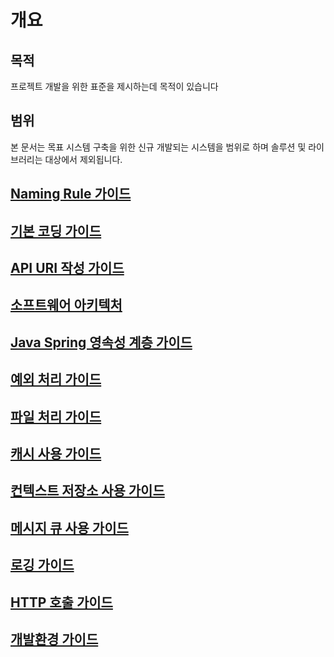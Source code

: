 # 개요

## 목적
프로젝트 개발을 위한 표준을 제시하는데 목적이 있습니다

## 범위
본 문서는 목표 시스템 구축을 위한 신규 개발되는 시스템을 범위로 하며 솔루션 및 라이브러리는 대상에서 제외됩니다.

## [Naming Rule 가이드](100-naming-rule-guide.md)
## [기본 코딩 가이드](200-basic-coding-guide.md)
## [API URI 작성 가이드](110-api-uri-guide.md)
## [소프트웨어 아키텍처](300-software-architect-guide.md)
## [Java Spring 영속성 계층 가이드](310-persistence-guide.md)
## [예외 처리 가이드](400-exception-guide.md) 
## [파일 처리 가이드](500-file-guide.md)
## [캐시 사용 가이드](600-cache-guide.md)
## [컨텍스트 저장소 사용 가이드](610-context-storage-guide.md)
## [메시지 큐 사용 가이드](620-message-queue-guide.md)
## [로깅 가이드](700-log-guide.md)
## [HTTP 호출 가이드](800-http-guide.md)
## [개발환경 가이드](900-developer-environment-guide.md)

